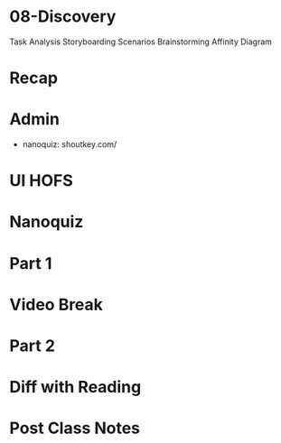# 08-Discovery

Task Analysis
Storyboarding
Scenarios
Brainstorming
Affinity Diagram

# Recap


# Admin
- nanoquiz: shoutkey.com/

# UI HOFS


# Nanoquiz


# Part 1


# Video Break


# Part 2


# Diff with Reading


# Post Class Notes

